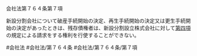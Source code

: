 会社法第７６４条第７項

新設分割会社について破産手続開始の決定、再生手続開始の決定又は更生手続開始の決定があったときは、残存債権者は、新設分割設立株式会社に対して[第四項](会社法＿＿＿＿第７６４条第４項)の規定による請求をする権利を行使することができない。

#会社法
#会社法/第７６４条
#会社法/第７６４条/第７項
